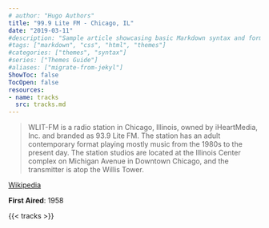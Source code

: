 ```yaml
---
# author: "Hugo Authors"
title: "99.9 Lite FM - Chicago, IL"
date: "2019-03-11"
#description: "Sample article showcasing basic Markdown syntax and formatting for HTML elements."
#tags: ["markdown", "css", "html", "themes"]
#categories: ["themes", "syntax"]
#series: ["Themes Guide"]
#aliases: ["migrate-from-jekyl"]
ShowToc: false
TocOpen: false
resources:
- name: tracks
  src: tracks.md
---
```


> WLIT-FM is a radio station in Chicago, Illinois, owned by iHeartMedia, Inc. and branded as 93.9 Lite FM. The station has an adult contemporary format playing mostly music from the 1980s to the present day. The station studios are located at the Illinois Center complex on Michigan Avenue in Downtown Chicago, and the transmitter is atop the Willis Tower.

[Wikipedia](https://en.wikipedia.org/wiki/WLIT-FM)

**First Aired**: 1958

{{< tracks >}}
